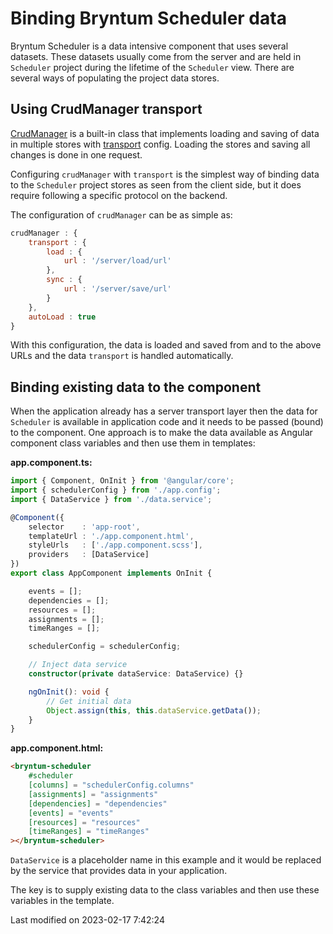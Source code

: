 # Binding Bryntum Scheduler data

Bryntum Scheduler is a data intensive component that uses several datasets. These datasets usually come from the server
and are held in `Scheduler` project during the lifetime of the `Scheduler` view. There are several ways of populating the
project data stores.

## Using CrudManager transport

[CrudManager](#Scheduler/data/CrudManager) is a built-in class that implements loading and saving of data in multiple
stores with [transport](#Scheduler/data/CrudManager#config-transport) config. Loading the stores and saving all
changes is done in one request.

Configuring `crudManager` with `transport` is the simplest way of binding data to the `Scheduler` project stores as seen
from the client side, but it does require following a specific protocol on the backend.

The configuration of `crudManager` can be as simple as:

```javascript
crudManager : {
    transport : {
        load : {
            url : '/server/load/url'
        },
        sync : {
            url : '/server/save/url'
        }
    },
    autoLoad : true
}
```

With this configuration, the data is loaded and saved from and to the above URLs and the data `transport` is handled
automatically.

## Binding existing data to the component

When the application already has a server transport layer then the data for `Scheduler` is available in application code
and it needs to be passed (bound) to the component. One approach is to make the data available as Angular component
class variables and then use them in templates:

**app.component.ts:**

```typescript
import { Component, OnInit } from '@angular/core';
import { schedulerConfig } from './app.config';
import { DataService } from './data.service';

@Component({
    selector    : 'app-root',
    templateUrl : './app.component.html',
    styleUrls   : ['./app.component.scss'],
    providers   : [DataService]
})
export class AppComponent implements OnInit {

    events = [];
    dependencies = [];
    resources = [];
    assignments = [];
    timeRanges = [];

    schedulerConfig = schedulerConfig;

    // Inject data service
    constructor(private dataService: DataService) {}

    ngOnInit(): void {
        // Get initial data
        Object.assign(this, this.dataService.getData());
    }
}
```

**app.component.html:**

```html
<bryntum-scheduler
    #scheduler
    [columns] = "schedulerConfig.columns"
    [assignments] = "assignments"
    [dependencies] = "dependencies"
    [events] = "events"
    [resources] = "resources"
    [timeRanges] = "timeRanges"
></bryntum-scheduler>
```

`DataService` is a placeholder name in this example and it would be replaced by the service that provides data in your
application. 

The key is to supply existing data to the class variables and then use these variables in the template.



<p class="last-modified">Last modified on 2023-02-17 7:42:24</p>